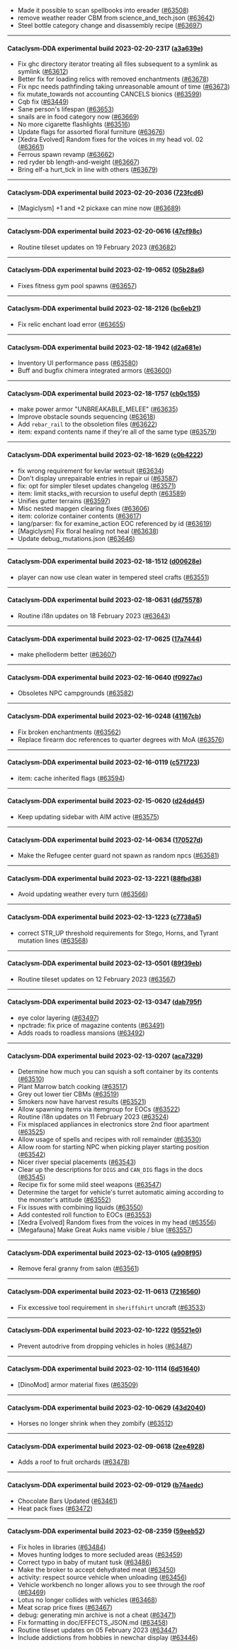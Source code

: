 * Made it possible to scan spellbooks into ereader ([#63508](https://github.com/CleverRaven/Cataclysm-DDA/pull/63508))
* remove weather reader CBM from science_and_tech.json ([#63642](https://github.com/CleverRaven/Cataclysm-DDA/pull/63642))
* Steel bottle category change and disassembly recipe ([#63697](https://github.com/CleverRaven/Cataclysm-DDA/pull/63697))

---

#### Cataclysm-DDA experimental build 2023-02-20-2317 ([a3a639e](https://github.com/CleverRaven/Cataclysm-DDA/releases/tag/cdda-experimental-2023-02-20-2317))

* Fix ghc directory iterator treating all files subsequent to a symlink as symlink ([#63612](https://github.com/CleverRaven/Cataclysm-DDA/pull/63612))
* Better fix for loading relics with removed enchantments ([#63678](https://github.com/CleverRaven/Cataclysm-DDA/pull/63678))
* Fix npc needs pathfinding taking unreasonable amount of time ([#63673](https://github.com/CleverRaven/Cataclysm-DDA/pull/63673))
* fix mutate_towards not accounting CANCELS bionics ([#63599](https://github.com/CleverRaven/Cataclysm-DDA/pull/63599))
* Cqb fix ([#63449](https://github.com/CleverRaven/Cataclysm-DDA/pull/63449))
* Sane person's lifespan ([#63653](https://github.com/CleverRaven/Cataclysm-DDA/pull/63653))
* snails are in food category now ([#63669](https://github.com/CleverRaven/Cataclysm-DDA/pull/63669))
* No more cigarette flashlights ([#63516](https://github.com/CleverRaven/Cataclysm-DDA/pull/63516))
* Update flags for assorted floral furniture ([#63676](https://github.com/CleverRaven/Cataclysm-DDA/pull/63676))
* [Xedra Evolved] Random fixes for the voices in my head vol. 02 ([#63661](https://github.com/CleverRaven/Cataclysm-DDA/pull/63661))
* Ferrous spawn revamp ([#63662](https://github.com/CleverRaven/Cataclysm-DDA/pull/63662))
* red ryder bb length-and-weight ([#63667](https://github.com/CleverRaven/Cataclysm-DDA/pull/63667))
* Bring elf-a hurt_tick in line with others ([#63679](https://github.com/CleverRaven/Cataclysm-DDA/pull/63679))

---

#### Cataclysm-DDA experimental build 2023-02-20-2036 ([723fcd6](https://github.com/CleverRaven/Cataclysm-DDA/releases/tag/cdda-experimental-2023-02-20-2036))

* [Magiclysm] +1 and +2 pickaxe can mine now ([#63689](https://github.com/CleverRaven/Cataclysm-DDA/pull/63689))

---

#### Cataclysm-DDA experimental build 2023-02-20-0616 ([47cf98c](https://github.com/CleverRaven/Cataclysm-DDA/releases/tag/cdda-experimental-2023-02-20-0616))

* Routine tileset updates on 19 February 2023 ([#63682](https://github.com/CleverRaven/Cataclysm-DDA/pull/63682))

---

#### Cataclysm-DDA experimental build 2023-02-19-0652 ([05b28a6](https://github.com/CleverRaven/Cataclysm-DDA/releases/tag/cdda-experimental-2023-02-19-0652))

* Fixes fitness gym pool spawns ([#63657](https://github.com/CleverRaven/Cataclysm-DDA/pull/63657))

---

#### Cataclysm-DDA experimental build 2023-02-18-2126 ([bc6eb21](https://github.com/CleverRaven/Cataclysm-DDA/releases/tag/cdda-experimental-2023-02-18-2126))

* Fix relic enchant load error ([#63655](https://github.com/CleverRaven/Cataclysm-DDA/pull/63655))

---

#### Cataclysm-DDA experimental build 2023-02-18-1942 ([d2a681e](https://github.com/CleverRaven/Cataclysm-DDA/releases/tag/cdda-experimental-2023-02-18-1942))

* Inventory UI performance pass ([#63580](https://github.com/CleverRaven/Cataclysm-DDA/pull/63580))
* Buff and bugfix chimera integrated armors ([#63600](https://github.com/CleverRaven/Cataclysm-DDA/pull/63600))

---

#### Cataclysm-DDA experimental build 2023-02-18-1757 ([cb0c155](https://github.com/CleverRaven/Cataclysm-DDA/releases/tag/cdda-experimental-2023-02-18-1757))

* make power armor "UNBREAKABLE_MELEE" ([#63635](https://github.com/CleverRaven/Cataclysm-DDA/pull/63635))
* Improve obstacle sounds sequencing ([#63618](https://github.com/CleverRaven/Cataclysm-DDA/pull/63618))
* Add ``rebar_rail`` to the obsoletion files ([#63622](https://github.com/CleverRaven/Cataclysm-DDA/pull/63622))
* item: expand contents name if they're all of the same type ([#63579](https://github.com/CleverRaven/Cataclysm-DDA/pull/63579))

---

#### Cataclysm-DDA experimental build 2023-02-18-1629 ([c0b4222](https://github.com/CleverRaven/Cataclysm-DDA/releases/tag/cdda-experimental-2023-02-18-1629))

* fix wrong requirement for kevlar wetsuit ([#63634](https://github.com/CleverRaven/Cataclysm-DDA/pull/63634))
* Don't display unrepairable entries in repair ui ([#63587](https://github.com/CleverRaven/Cataclysm-DDA/pull/63587))
* fix: opt for simpler tileset updates changelog ([#63571](https://github.com/CleverRaven/Cataclysm-DDA/pull/63571))
* item: limit stacks_with recursion to useful depth ([#63589](https://github.com/CleverRaven/Cataclysm-DDA/pull/63589))
* Unifies gutter terrains ([#63597](https://github.com/CleverRaven/Cataclysm-DDA/pull/63597))
* Misc nested mapgen clearing fixes ([#63606](https://github.com/CleverRaven/Cataclysm-DDA/pull/63606))
* item: colorize container contents ([#63617](https://github.com/CleverRaven/Cataclysm-DDA/pull/63617))
* lang/parser: fix for examine_action EOC referenced by id ([#63619](https://github.com/CleverRaven/Cataclysm-DDA/pull/63619))
* [Magiclysm] Fix floral healing not heal ([#63638](https://github.com/CleverRaven/Cataclysm-DDA/pull/63638))
* Update debug_mutations.json ([#63646](https://github.com/CleverRaven/Cataclysm-DDA/pull/63646))

---

#### Cataclysm-DDA experimental build 2023-02-18-1512 ([d00628e](https://github.com/CleverRaven/Cataclysm-DDA/releases/tag/cdda-experimental-2023-02-18-1512))

* player can now use clean water in tempered steel crafts ([#63551](https://github.com/CleverRaven/Cataclysm-DDA/pull/63551))

---

#### Cataclysm-DDA experimental build 2023-02-18-0631 ([dd75578](https://github.com/CleverRaven/Cataclysm-DDA/releases/tag/cdda-experimental-2023-02-18-0631))

* Routine i18n updates on 18 February 2023 ([#63643](https://github.com/CleverRaven/Cataclysm-DDA/pull/63643))

---

#### Cataclysm-DDA experimental build 2023-02-17-0625 ([17a7444](https://github.com/CleverRaven/Cataclysm-DDA/releases/tag/cdda-experimental-2023-02-17-0625))

* make phelloderm better ([#63607](https://github.com/CleverRaven/Cataclysm-DDA/pull/63607))

---

#### Cataclysm-DDA experimental build 2023-02-16-0640 ([f0927ac](https://github.com/CleverRaven/Cataclysm-DDA/releases/tag/cdda-experimental-2023-02-16-0640))

* Obsoletes NPC campgrounds ([#63582](https://github.com/CleverRaven/Cataclysm-DDA/pull/63582))

---

#### Cataclysm-DDA experimental build 2023-02-16-0248 ([41167cb](https://github.com/CleverRaven/Cataclysm-DDA/releases/tag/cdda-experimental-2023-02-16-0248))

* Fix broken enchantments ([#63562](https://github.com/CleverRaven/Cataclysm-DDA/pull/63562))
* Replace firearm doc references to quarter degrees with MoA ([#63576](https://github.com/CleverRaven/Cataclysm-DDA/pull/63576))

---

#### Cataclysm-DDA experimental build 2023-02-16-0119 ([c571723](https://github.com/CleverRaven/Cataclysm-DDA/releases/tag/cdda-experimental-2023-02-16-0119))

* item: cache inherited flags ([#63594](https://github.com/CleverRaven/Cataclysm-DDA/pull/63594))

---

#### Cataclysm-DDA experimental build 2023-02-15-0620 ([d24dd45](https://github.com/CleverRaven/Cataclysm-DDA/releases/tag/cdda-experimental-2023-02-15-0620))

* Keep updating sidebar with AIM active ([#63575](https://github.com/CleverRaven/Cataclysm-DDA/pull/63575))

---

#### Cataclysm-DDA experimental build 2023-02-14-0634 ([170527d](https://github.com/CleverRaven/Cataclysm-DDA/releases/tag/cdda-experimental-2023-02-14-0634))

* Make the Refugee center guard not spawn as random npcs ([#63581](https://github.com/CleverRaven/Cataclysm-DDA/pull/63581))

---

#### Cataclysm-DDA experimental build 2023-02-13-2221 ([88fbd38](https://github.com/CleverRaven/Cataclysm-DDA/releases/tag/cdda-experimental-2023-02-13-2221))

* Avoid updating weather every turn ([#63566](https://github.com/CleverRaven/Cataclysm-DDA/pull/63566))

---

#### Cataclysm-DDA experimental build 2023-02-13-1223 ([c7738a5](https://github.com/CleverRaven/Cataclysm-DDA/releases/tag/cdda-experimental-2023-02-13-1223))

* correct STR_UP threshold requirements for Stego, Horns, and Tyrant mutation lines ([#63568](https://github.com/CleverRaven/Cataclysm-DDA/pull/63568))

---

#### Cataclysm-DDA experimental build 2023-02-13-0501 ([89f39eb](https://github.com/CleverRaven/Cataclysm-DDA/releases/tag/cdda-experimental-2023-02-13-0501))

* Routine tileset updates on 12 February 2023 ([#63567](https://github.com/CleverRaven/Cataclysm-DDA/pull/63567))

---

#### Cataclysm-DDA experimental build 2023-02-13-0347 ([dab795f](https://github.com/CleverRaven/Cataclysm-DDA/releases/tag/cdda-experimental-2023-02-13-0347))

* eye color layering ([#63497](https://github.com/CleverRaven/Cataclysm-DDA/pull/63497))
* npctrade: fix price of magazine contents ([#63491](https://github.com/CleverRaven/Cataclysm-DDA/pull/63491))
* Adds roads to roadless mansions ([#63492](https://github.com/CleverRaven/Cataclysm-DDA/pull/63492))

---

#### Cataclysm-DDA experimental build 2023-02-13-0207 ([aca7329](https://github.com/CleverRaven/Cataclysm-DDA/releases/tag/cdda-experimental-2023-02-13-0207))

* Determine how much you can squish a soft container by its contents ([#63510](https://github.com/CleverRaven/Cataclysm-DDA/pull/63510))
* Plant Marrow batch cooking ([#63517](https://github.com/CleverRaven/Cataclysm-DDA/pull/63517))
* Grey out lower tier CBMs ([#63519](https://github.com/CleverRaven/Cataclysm-DDA/pull/63519))
* Smokers now have harvest results ([#63521](https://github.com/CleverRaven/Cataclysm-DDA/pull/63521))
* Allow spawning items via itemgroup for EOCs ([#63522](https://github.com/CleverRaven/Cataclysm-DDA/pull/63522))
* Routine i18n updates on 11 February 2023 ([#63524](https://github.com/CleverRaven/Cataclysm-DDA/pull/63524))
* Fix misplaced appliances in electronics store 2nd floor apartment ([#63525](https://github.com/CleverRaven/Cataclysm-DDA/pull/63525))
* Allow usage of spells and recipes with roll remainder ([#63530](https://github.com/CleverRaven/Cataclysm-DDA/pull/63530))
* Allow room for starting NPC when picking player starting position ([#63542](https://github.com/CleverRaven/Cataclysm-DDA/pull/63542))
* Nicer river special placements ([#63543](https://github.com/CleverRaven/Cataclysm-DDA/pull/63543))
* Clear up the descriptions for ``DIGS`` and ``CAN_DIG`` flags in the docs ([#63545](https://github.com/CleverRaven/Cataclysm-DDA/pull/63545))
* Recipe fix for some mild steel weapons ([#63547](https://github.com/CleverRaven/Cataclysm-DDA/pull/63547))
* Determine the target for  vehicle's turret automatic aiming according to the monster's attitude ([#63552](https://github.com/CleverRaven/Cataclysm-DDA/pull/63552))
* Fix issues with combining liquids ([#63550](https://github.com/CleverRaven/Cataclysm-DDA/pull/63550))
* Add contested roll function to EOCs ([#63553](https://github.com/CleverRaven/Cataclysm-DDA/pull/63553))
* [Xedra Evolved] Random fixes from the voices in my head ([#63556](https://github.com/CleverRaven/Cataclysm-DDA/pull/63556))
* [Megafauna] Make Great Auks name visible / blue ([#63557](https://github.com/CleverRaven/Cataclysm-DDA/pull/63557))

---

#### Cataclysm-DDA experimental build 2023-02-13-0105 ([a908f95](https://github.com/CleverRaven/Cataclysm-DDA/releases/tag/cdda-experimental-2023-02-13-0105))

* Remove feral granny from salon ([#63561](https://github.com/CleverRaven/Cataclysm-DDA/pull/63561))

---

#### Cataclysm-DDA experimental build 2023-02-11-0613 ([7216560](https://github.com/CleverRaven/Cataclysm-DDA/releases/tag/cdda-experimental-2023-02-11-0613))

* Fix excessive tool requirement in `sheriffshirt` uncraft ([#63533](https://github.com/CleverRaven/Cataclysm-DDA/pull/63533))

---

#### Cataclysm-DDA experimental build 2023-02-10-1222 ([95521e0](https://github.com/CleverRaven/Cataclysm-DDA/releases/tag/cdda-experimental-2023-02-10-1222))

* Prevent autodrive from dropping vehicles in holes ([#63487](https://github.com/CleverRaven/Cataclysm-DDA/pull/63487))

---

#### Cataclysm-DDA experimental build 2023-02-10-1114 ([6d51640](https://github.com/CleverRaven/Cataclysm-DDA/releases/tag/cdda-experimental-2023-02-10-1114))

* [DinoMod] armor material fixes ([#63509](https://github.com/CleverRaven/Cataclysm-DDA/pull/63509))

---

#### Cataclysm-DDA experimental build 2023-02-10-0629 ([43d2040](https://github.com/CleverRaven/Cataclysm-DDA/releases/tag/cdda-experimental-2023-02-10-0629))

* Horses no longer shrink when they zombify ([#63512](https://github.com/CleverRaven/Cataclysm-DDA/pull/63512))

---

#### Cataclysm-DDA experimental build 2023-02-09-0618 ([2ee4928](https://github.com/CleverRaven/Cataclysm-DDA/releases/tag/cdda-experimental-2023-02-09-0618))

* Adds a roof to fruit orchards ([#63478](https://github.com/CleverRaven/Cataclysm-DDA/pull/63478))

---

#### Cataclysm-DDA experimental build 2023-02-09-0129 ([b74aedc](https://github.com/CleverRaven/Cataclysm-DDA/releases/tag/cdda-experimental-2023-02-09-0129))

* Chocolate Bars Updated ([#63461](https://github.com/CleverRaven/Cataclysm-DDA/pull/63461))
* Heat pack fixes ([#63472](https://github.com/CleverRaven/Cataclysm-DDA/pull/63472))

---

#### Cataclysm-DDA experimental build 2023-02-08-2359 ([59eeb52](https://github.com/CleverRaven/Cataclysm-DDA/releases/tag/cdda-experimental-2023-02-08-2359))

* Fix holes in libraries ([#63484](https://github.com/CleverRaven/Cataclysm-DDA/pull/63484))
* Moves hunting lodges to more secluded areas ([#63459](https://github.com/CleverRaven/Cataclysm-DDA/pull/63459))
* Correct typo in baby of mutant tusk ([#63486](https://github.com/CleverRaven/Cataclysm-DDA/pull/63486))
* Make the broker to accept dehydrated meat ([#63450](https://github.com/CleverRaven/Cataclysm-DDA/pull/63450))
* activity: respect source vehicle when unloading ([#63456](https://github.com/CleverRaven/Cataclysm-DDA/pull/63456))
* Vehicle workbench no longer allows you to see through the roof ([#63469](https://github.com/CleverRaven/Cataclysm-DDA/pull/63469))
* Lotus no longer collides with vehicles ([#63468](https://github.com/CleverRaven/Cataclysm-DDA/pull/63468))
* Meat scrap price fixes ([#63467](https://github.com/CleverRaven/Cataclysm-DDA/pull/63467))
* debug: generating min archive is not a cheat ([#63471](https://github.com/CleverRaven/Cataclysm-DDA/pull/63471))
* Fix formatting in doc/EFFECTS_JSON.md ([#63458](https://github.com/CleverRaven/Cataclysm-DDA/pull/63458))
* Routine tileset updates on 05 February 2023 ([#63447](https://github.com/CleverRaven/Cataclysm-DDA/pull/63447))
* Include addictions from hobbies in newchar display ([#63446](https://github.com/CleverRaven/Cataclysm-DDA/pull/63446))
